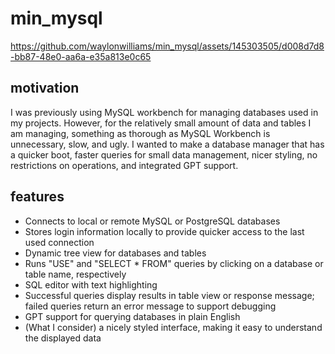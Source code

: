 # min_mysql

https://github.com/waylonwilliams/min_mysql/assets/145303505/d008d7d8-bb87-48e0-aa6a-e35a813e0c65

## motivation

I was previously using MySQL workbench for managing databases used in my projects. However, for the relatively small amount of data and tables I am managing, something as thorough as MySQL Workbench is unnecessary, slow, and ugly. I wanted to make a database manager that has a quicker boot, faster queries for small data management, nicer styling, no restrictions on operations, and integrated GPT support.

## features

* Connects to local or remote MySQL or PostgreSQL databases
* Stores login information locally to provide quicker access to the last used connection
* Dynamic tree view for databases and tables
* Runs "USE" and "SELECT * FROM" queries by clicking on a database or table name, respectively
* SQL editor with text highlighting
* Successful queries display results in table view or response message; failed queries return an error message to support debugging
* GPT support for querying databases in plain English
* (What I consider) a nicely styled interface, making it easy to understand the displayed data
